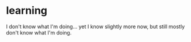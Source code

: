 # learning

I don't know what I'm doing... yet
I know slightly more now, but still mostly don't know what I'm doing.
